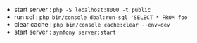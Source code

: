 - start server : `php -S localhost:8000 -t public`
- run sql : `php bin/console dbal:run-sql 'SELECT * FROM foo'`
- clear cache : `php bin/console cache:clear --env=dev`
- start server : `symfony server:start`
